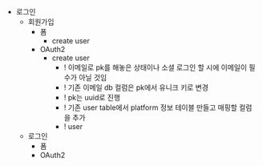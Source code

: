 - 로그인
	- 회원가입
		- 폼
			- create user 
		- OAuth2
			- create user
				- ! 이메일로 pk를 해놓은 상태이나 소셜 로그인 할 시에 이메일이 필수가 아닐 것임
				- ! 기존 이메일 db 컬럼은 pk에서 유니크 키로 변경
				- ! pk는 uuid로 진행
				- ! 기존 user table에서 platform 정보 테이블 만들고 매핑할 컬럼을 추가
				- ! user
	- 로그인
		- 폼
		- OAuth2
		
	